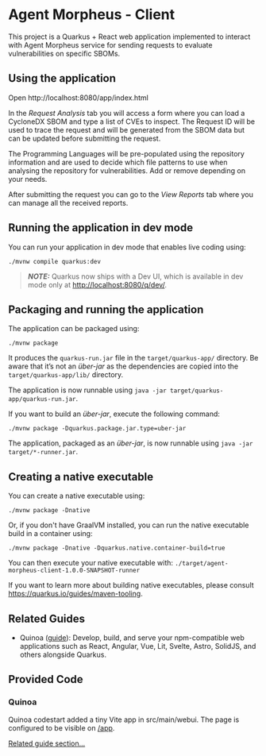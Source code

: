 # Agent Morpheus - Client

This project is a Quarkus + React web application implemented to interact with Agent Morpheus service
for sending requests to evaluate vulnerabilities on specific SBOMs.

## Using the application

Open http://localhost:8080/app/index.html

In the _Request Analysis_ tab you will access a form where you can load a CycloneDX SBOM and type a list of CVEs to inspect.
The Request ID will be used to trace the request and will be generated from the SBOM data but can be updated before submitting the request.

The Programming Languages will be pre-populated using the repository information and are used to decide which file patterns to use when analysing
the repository for vulnerabilities. Add or remove depending on your needs.

After submitting the request you can go to the _View Reports_ tab where you can manage all the received reports.

## Running the application in dev mode

You can run your application in dev mode that enables live coding using:

```shell script
./mvnw compile quarkus:dev
```

> **_NOTE:_**  Quarkus now ships with a Dev UI, which is available in dev mode only at <http://localhost:8080/q/dev/>.

## Packaging and running the application

The application can be packaged using:

```shell script
./mvnw package
```

It produces the `quarkus-run.jar` file in the `target/quarkus-app/` directory.
Be aware that it’s not an _über-jar_ as the dependencies are copied into the `target/quarkus-app/lib/` directory.

The application is now runnable using `java -jar target/quarkus-app/quarkus-run.jar`.

If you want to build an _über-jar_, execute the following command:

```shell script
./mvnw package -Dquarkus.package.jar.type=uber-jar
```

The application, packaged as an _über-jar_, is now runnable using `java -jar target/*-runner.jar`.

## Creating a native executable

You can create a native executable using:

```shell script
./mvnw package -Dnative
```

Or, if you don't have GraalVM installed, you can run the native executable build in a container using:

```shell script
./mvnw package -Dnative -Dquarkus.native.container-build=true
```

You can then execute your native executable with: `./target/agent-morpheus-client-1.0.0-SNAPSHOT-runner`

If you want to learn more about building native executables, please consult <https://quarkus.io/guides/maven-tooling>.

## Related Guides

- Quinoa ([guide](https://quarkiverse.github.io/quarkiverse-docs/quarkus-quinoa/dev/index.html)): Develop, build, and serve your npm-compatible web applications such as React, Angular, Vue, Lit, Svelte, Astro, SolidJS, and others alongside Quarkus.

## Provided Code

### Quinoa

Quinoa codestart added a tiny Vite app in src/main/webui. The page is configured to be visible on <a href="/app">/app</a>.

[Related guide section...](https://quarkiverse.github.io/quarkiverse-docs/quarkus-quinoa/dev/index.html)

